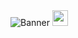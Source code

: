 <img src="https://user-images.githubusercontent.com/67880796/117546261-ec3eec00-afff-11eb-92fd-9f6ea3a6ac8a.png" alt="Banner">
<a href="https://instagram.com/oluishe/"><img src="https://img.shields.io/badge/instagram-%23E4405F.svg?&style=for-the-badge&logo=instagram&logoColor=white" height=25></a>
